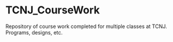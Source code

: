 # TCNJ_CourseWork
Repository of course work completed for multiple classes at TCNJ. Programs, designs, etc.
